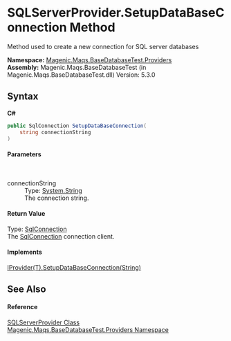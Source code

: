 # SQLServerProvider.SetupDataBaseConnection Method 
 

Method used to create a new connection for SQL server databases

**Namespace:**&nbsp;<a href="MAQS_5/DataBase_AUTOGENERATED/Magenic-Maqs-BaseDatabaseTest-Providers_Namespace">Magenic.Maqs.BaseDatabaseTest.Providers</a><br />**Assembly:**&nbsp;Magenic.Maqs.BaseDatabaseTest (in Magenic.Maqs.BaseDatabaseTest.dll) Version: 5.3.0

## Syntax

**C#**<br />
``` C#
public SqlConnection SetupDataBaseConnection(
	string connectionString
)
```


#### Parameters
&nbsp;<dl><dt>connectionString</dt><dd>Type: <a href="http://msdn2.microsoft.com/en-us/library/s1wwdcbf" target="_blank">System.String</a><br />The connection string.</dd></dl>

#### Return Value
Type: <a href="http://msdn2.microsoft.com/en-us/library/sd2728ad" target="_blank">SqlConnection</a><br />The <a href="http://msdn2.microsoft.com/en-us/library/sd2728ad" target="_blank">SqlConnection</a> connection client.

#### Implements
<a href="MAQS_5/DataBase_AUTOGENERATED/IProvider('T')-SetupDataBaseConnection_Method">IProvider(T).SetupDataBaseConnection(String)</a><br />

## See Also


#### Reference
<a href="MAQS_5/DataBase_AUTOGENERATED/SQLServerProvider_Class">SQLServerProvider Class</a><br /><a href="MAQS_5/DataBase_AUTOGENERATED/Magenic-Maqs-BaseDatabaseTest-Providers_Namespace">Magenic.Maqs.BaseDatabaseTest.Providers Namespace</a><br />